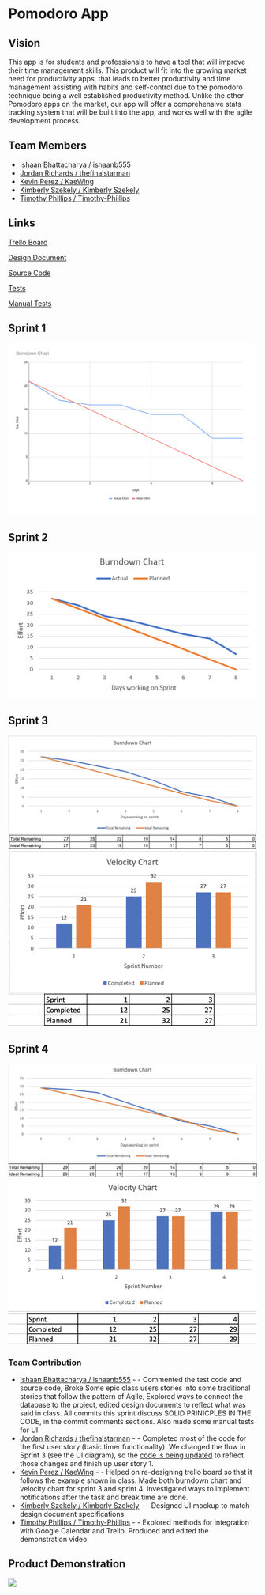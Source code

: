 # Pomodoro App

## Vision

This app is for students and professionals to have a tool that will improve their time management skills.  This product will fit into the growing market need for productivity apps, that leads to better productivity and time management assisting with habits and self-control due to the pomodoro technique being a well established productivity method.  Unlike the other Pomodoro apps on the market, our app will offer a comprehensive stats tracking system that will be built into the app, and works well with the agile development process.

## Team Members

- [Ishaan Bhattacharya / ishaanb555](https://github.com/ishaanb555)
- [Jordan Richards / thefinalstarman](https://github.com/thefinalstarman)
- [Kevin Perez / KaeWing](https://github.com/KaeWing)
- [Kimberly Szekely / Kimberly Szekely](https://github.com/KimberlySzekely)
- [Timothy Phillips / Timothy-Phillips](https://github.com/Timothy-Phillips)

## Links

[Trello Board](https://trello.com/b/ZoABS7mj)

[Design Document](artifacts/design.md)

[Source Code](https://github.com/thefinalstarman/PomodoroApp/tree/main/project/app/src/main/java/org/team/app)

[Tests](https://github.com/thefinalstarman/PomodoroApp/tree/main/project/app/src/test/java)

[Manual Tests](artifacts/Manual_Test.md)

## Sprint 1

![Sprint 1 Burndown Chart](artifacts/images/burndown_sprint1.png)

## Sprint 2

![Sprint 2 Burndown Chart](artifacts/images/Burndown_chart_sprint2.PNG)

## Sprint 3
![Sprint 3 Burndown Chart](artifacts/images/burndown_chart_3.png)
![Velocity Chart](artifacts/images/velocity_chart_3.png)

## Sprint 4
![Sprint 4 Burndown Chart](artifacts/images/burndown_chart_4.png)
![Velocity Chart](artifacts/images/velocity_chart_4.png)

### Team Contribution
- [Ishaan Bhattacharya / ishaanb555](https://github.com/ishaanb555) - - Commented the test code and source code, Broke Some epic class users stories into some traditional stories that follow the pattern of Agile, Explored ways to connect the database to the project, edited design documents to reflect what was said in class. All commits this sprint discuss SOLID PRINICPLES IN THE CODE, in the commit comments sections. Also made some manual tests for UI.
- [Jordan Richards / thefinalstarman](https://github.com/thefinalstarman) - - Completed most of the code for the first user story (basic timer functionality). We changed the flow in Sprint 3 (see the UI diagram), so the [code is being updated](https://github.com/thefinalstarman/PomodoroApp/tree/update-ui) to reflect those changes and finish up user story 1.
- [Kevin Perez / KaeWing](https://github.com/KaeWing) - - Helped on re-designing trello board so that it follows the example shown in class. Made both burndown chart and velocity chart for sprint 3 and sprint 4. Investigated ways to implement notifications after the task and break time are done. 
- [Kimberly Szekely / Kimberly Szekely](https://github.com/KimberlySzekely) - - Designed UI mockup to match design document specifications
- [Timothy Phillips / Timothy-Phillips](https://github.com/Timothy-Phillips) - - Explored methods for integration with Google Calendar and Trello. Produced and edited the demonstration video.

## Product Demonstration

[![](http://img.youtube.com/vi/n_Q76xzytGA/0.jpg)](https://www.youtube.com/watch?v=oQR0tRnrOFQ)
